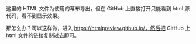 这里的 HTML 文件为使用的幕布导出，但在 GitHub 上直接打开只能看到 html 源代码，看不到显示效果。

那怎么办？可以这样做，进入 https://htmlpreview.github.io/，然后把 GitHub 上 html 文件的链接复制过去即可。